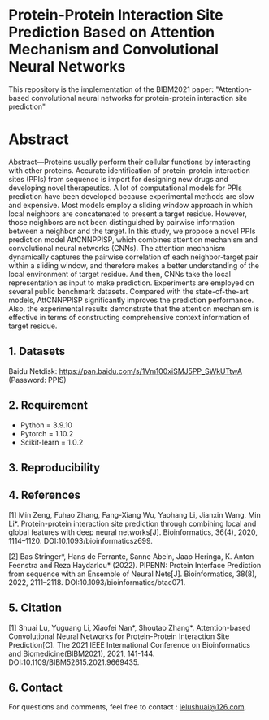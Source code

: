 # Protein-Protein Interaction Site Prediction Based on Attention Mechanism and Convolutional Neural Networks
This repository is the implementation of the BIBM2021 paper: "Attention-based convolutional neural networks for protein-protein interaction site prediction"
# Abstract
Abstract—Proteins usually perform their cellular functions by interacting with other proteins. Accurate identification of protein-protein interaction sites (PPIs) from sequence is import for designing new drugs and developing novel therapeutics. A lot of computational models for PPIs prediction have been developed because experimental methods are slow and expensive. Most models employ a sliding window approach in which local neighbors are concatenated to present a target residue. However, those neighbors are not been distinguished by pairwise information between a neighbor and the target. In this study, we propose a novel PPIs prediction model AttCNNPPISP, which combines attention mechanism and convolutional neural networks (CNNs). The attention mechanism dynamically captures the pairwise correlation of each neighbor-target pair within a sliding window, and therefore makes a better understanding of the local environment of target residue. And then, CNNs take the local representation as input to make prediction. Experiments are employed on several public benchmark datasets. Compared with the state-of-the-art models, AttCNNPPISP significantly improves the prediction performance. Also, the experimental results demonstrate that the attention mechanism is effective in terms of constructing comprehensive context information of target residue.

## 1. Datasets
Baidu Netdisk: https://pan.baidu.com/s/1Vm100xiSMJ5PP_SWkUTtwA (Password: PPIS)

## 2. Requirement
* Python = 3.9.10  
* Pytorch = 1.10.2  
* Scikit-learn = 1.0.2

## 3. Reproducibility

## 4. References
[1] Min Zeng, Fuhao Zhang, Fang-Xiang Wu, Yaohang Li, Jianxin Wang, Min Li*. Protein-protein interaction site prediction through combining local and global features with deep neural networks[J]. Bioinformatics, 36(4), 2020, 1114–1120. DOI:10.1093/bioinformaticsz699.  

[2] Bas Stringer*, Hans de Ferrante, Sanne Abeln, Jaap Heringa, K. Anton Feenstra and Reza Haydarlou* (2022). PIPENN: Protein Interface Prediction from sequence with an Ensemble of Neural Nets[J]. Bioinformatics, 38(8), 2022, 2111–2118. DOI:10.1093/bioinformatics/btac071.

## 5. Citation
[1] Shuai Lu, Yuguang Li, Xiaofei Nan*, Shoutao Zhang*. Attention-based Convolutional Neural Networks for Protein-Protein Interaction Site Prediction[C]. The 2021 IEEE International Conference on Bioinformatics and Biomedicine(BIBM2021), 2021, 141-144. DOI:10.1109/BIBM52615.2021.9669435.

## 6. Contact
For questions and comments, feel free to contact : ielushuai@126.com.
